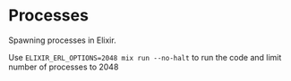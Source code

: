 # Processes

Spawning processes in Elixir.

Use `ELIXIR_ERL_OPTIONS=2048 mix run --no-halt` to run the code and limit number of processes to 2048
